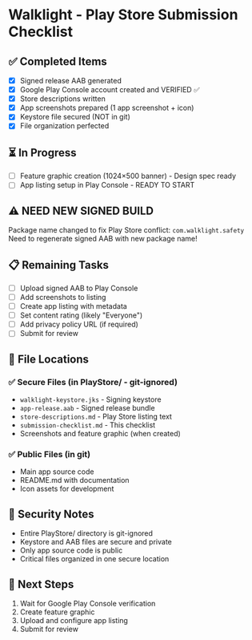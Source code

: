 # Walklight - Play Store Submission Checklist

## ✅ Completed Items
- [x] Signed release AAB generated
- [x] Google Play Console account created and VERIFIED ✅
- [x] Store descriptions written
- [x] App screenshots prepared (1 app screenshot + icon)
- [x] Keystore file secured (NOT in git)
- [x] File organization perfected

## ⏳ In Progress  
- [ ] Feature graphic creation (1024×500 banner) - Design spec ready
- [ ] App listing setup in Play Console - READY TO START

## ⚠️ NEED NEW SIGNED BUILD
Package name changed to fix Play Store conflict: `com.walklight.safety`
Need to regenerate signed AAB with new package name!

## 📋 Remaining Tasks
- [ ] Upload signed AAB to Play Console
- [ ] Add screenshots to listing
- [ ] Create app listing with metadata
- [ ] Set content rating (likely "Everyone")
- [ ] Add privacy policy URL (if required)
- [ ] Submit for review

## 📁 File Locations

### ✅ Secure Files (in PlayStore/ - git-ignored)
- `walklight-keystore.jks` - Signing keystore 
- `app-release.aab` - Signed release bundle
- `store-descriptions.md` - Play Store listing text
- `submission-checklist.md` - This checklist
- Screenshots and feature graphic (when created)

### ✅ Public Files (in git)
- Main app source code
- README.md with documentation  
- Icon assets for development

## 🔑 Security Notes
- Entire PlayStore/ directory is git-ignored
- Keystore and AAB files are secure and private
- Only app source code is public
- Critical files organized in one secure location

## 📝 Next Steps
1. Wait for Google Play Console verification
2. Create feature graphic
3. Upload and configure app listing
4. Submit for review
